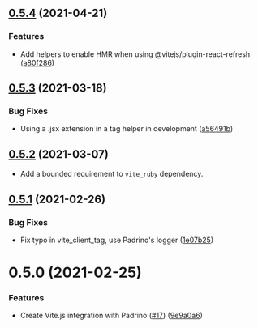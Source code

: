 ## [0.5.4](https://github.com/ElMassimo/vite_ruby/compare/vite_padrino@0.5.3...vite_padrino@0.5.4) (2021-04-21)


### Features

* Add helpers to enable HMR when using @vitejs/plugin-react-refresh ([a80f286](https://github.com/ElMassimo/vite_ruby/commit/a80f286d4305bbae29ea7cea42a4329a530f43fa))



## [0.5.3](https://github.com/ElMassimo/vite_ruby/compare/vite_padrino@0.5.2...vite_padrino@0.5.3) (2021-03-18)


### Bug Fixes

* Using a .jsx extension in a tag helper in development ([a56491b](https://github.com/ElMassimo/vite_ruby/commit/a56491b96720ae537b6b6305aa7efa70cf19e4ee))



## [0.5.2](https://github.com/ElMassimo/vite_ruby/compare/vite_padrino@0.5.1...vite_padrino@0.5.2) (2021-03-07)

- Add a bounded requirement to `vite_ruby` dependency.

## [0.5.1](https://github.com/ElMassimo/vite_ruby/compare/vite_padrino@0.5.0...vite_padrino@0.5.1) (2021-02-26)


### Bug Fixes

* Fix typo in vite_client_tag, use Padrino's logger ([1e07b25](https://github.com/ElMassimo/vite_ruby/commit/1e07b258666bb46aa8426534730bcef480175d0a))



# 0.5.0 (2021-02-25)


### Features

* Create Vite.js integration with Padrino ([#17](https://github.com/ElMassimo/vite_ruby/issues/17)) ([9e9a0a6](https://github.com/ElMassimo/vite_ruby/commit/9e9a0a67abceed0a784d3c2e0554c717d7f5d1d6))



